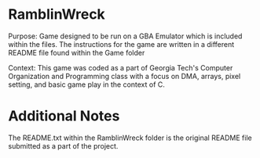 # RamblinWreck
Purpose: Game designed to be run on a GBA Emulator which is included within the files. The instructions for the game are written in a different README file found within the Game folder 

Context: This game was coded as a part of Georgia Tech's Computer Organization and Programming class with a focus on DMA, arrays, pixel setting, and basic game play in the context of C. 

# Additional Notes 
The README.txt within the RamblinWreck folder is the original README file submitted as a part of the project. 
